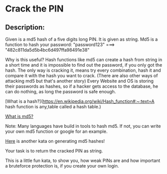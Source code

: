 # Crack the PIN

## Description:

Given is a md5 hash of a five digits long PIN. It is given as string. Md5 is a function to hash your password: "password123" ===> "482c811da5d5b4bc6d497ffa98491e38"



Why is this useful? Hash functions like md5 can create a hash from string in a short time and it is impossible to find out the password, if you only got the hash. The only way is cracking it, means try every combination, hash it and compare it with the hash you want to crack. (There are also other ways of attacking md5 but that's another story) Every Website and OS is storing their passwords as hashes, so if a hacker gets access to the database, he can do nothing, as long the password is safe enough.



[What is a hash?](https://en.wikipedia.org/wiki/Hash_function#:~:text=A hash function is any,table called a hash table.)

[What is md5?](https://en.wikipedia.org/wiki/MD5)



Note: Many languages have build in tools to hash md5. If not, you can write your own md5 function or google for an example.

[Here](https://www.codewars.com/kata/password-hashes) is another kata on generating md5 hashes!

Your task is to return the cracked PIN as string.

This is a little fun kata, to show you, how weak PINs are and how important a bruteforce protection is, if you create your own login.

